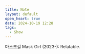 ```yaml
---
title: Note
layout: default
open_heart: true
date: 2024-10-19 12:28
tags:
  - Show
---
```


마스크걸 Mask Girl (2023-): Relatable.
